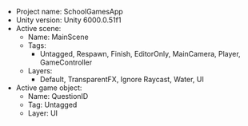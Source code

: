 <!-- UNITY CODE ASSIST INSTRUCTIONS START -->
- Project name: SchoolGamesApp
- Unity version: Unity 6000.0.51f1
- Active scene:
  - Name: MainScene
  - Tags:
    - Untagged, Respawn, Finish, EditorOnly, MainCamera, Player, GameController
  - Layers:
    - Default, TransparentFX, Ignore Raycast, Water, UI
- Active game object:
  - Name: QuestionID
  - Tag: Untagged
  - Layer: UI
<!-- UNITY CODE ASSIST INSTRUCTIONS END -->